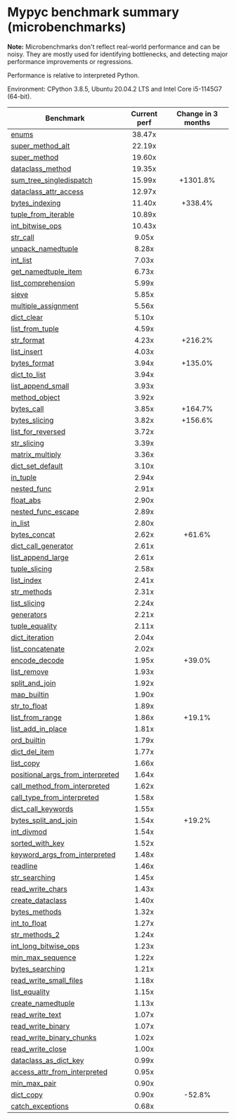 # Mypyc benchmark summary (microbenchmarks)

**Note:** Microbenchmarks don't reflect real-world performance and can be noisy.
           They are mostly used for identifying bottlenecks, and detecting major performance
           improvements or regressions.

Performance is relative to interpreted Python.

Environment: CPython 3.8.5, Ubuntu 20.04.2 LTS and Intel Core i5-1145G7 (64-bit).

| Benchmark | Current perf | Change in 3 months |
| --- | :---: | :---: |
| [enums](benchmarks/enums.md) | 38.47x |  |
| [super_method_alt](benchmarks/super_method_alt.md) | 22.19x |  |
| [super_method](benchmarks/super_method.md) | 19.60x |  |
| [dataclass_method](benchmarks/dataclass_method.md) | 19.35x |  |
| [sum_tree_singledispatch](benchmarks/sum_tree_singledispatch.md) | 15.99x | +1301.8% |
| [dataclass_attr_access](benchmarks/dataclass_attr_access.md) | 12.97x |  |
| [bytes_indexing](benchmarks/bytes_indexing.md) | 11.40x | +338.4% |
| [tuple_from_iterable](benchmarks/tuple_from_iterable.md) | 10.89x |  |
| [int_bitwise_ops](benchmarks/int_bitwise_ops.md) | 10.43x |  |
| [str_call](benchmarks/str_call.md) | 9.05x |  |
| [unpack_namedtuple](benchmarks/unpack_namedtuple.md) | 8.28x |  |
| [int_list](benchmarks/int_list.md) | 7.03x |  |
| [get_namedtuple_item](benchmarks/get_namedtuple_item.md) | 6.73x |  |
| [list_comprehension](benchmarks/list_comprehension.md) | 5.99x |  |
| [sieve](benchmarks/sieve.md) | 5.85x |  |
| [multiple_assignment](benchmarks/multiple_assignment.md) | 5.56x |  |
| [dict_clear](benchmarks/dict_clear.md) | 5.10x |  |
| [list_from_tuple](benchmarks/list_from_tuple.md) | 4.59x |  |
| [str_format](benchmarks/str_format.md) | 4.23x | +216.2% |
| [list_insert](benchmarks/list_insert.md) | 4.03x |  |
| [bytes_format](benchmarks/bytes_format.md) | 3.94x | +135.0% |
| [dict_to_list](benchmarks/dict_to_list.md) | 3.94x |  |
| [list_append_small](benchmarks/list_append_small.md) | 3.93x |  |
| [method_object](benchmarks/method_object.md) | 3.92x |  |
| [bytes_call](benchmarks/bytes_call.md) | 3.85x | +164.7% |
| [bytes_slicing](benchmarks/bytes_slicing.md) | 3.82x | +156.6% |
| [list_for_reversed](benchmarks/list_for_reversed.md) | 3.72x |  |
| [str_slicing](benchmarks/str_slicing.md) | 3.39x |  |
| [matrix_multiply](benchmarks/matrix_multiply.md) | 3.36x |  |
| [dict_set_default](benchmarks/dict_set_default.md) | 3.10x |  |
| [in_tuple](benchmarks/in_tuple.md) | 2.94x |  |
| [nested_func](benchmarks/nested_func.md) | 2.91x |  |
| [float_abs](benchmarks/float_abs.md) | 2.90x |  |
| [nested_func_escape](benchmarks/nested_func_escape.md) | 2.89x |  |
| [in_list](benchmarks/in_list.md) | 2.80x |  |
| [bytes_concat](benchmarks/bytes_concat.md) | 2.62x | +61.6% |
| [dict_call_generator](benchmarks/dict_call_generator.md) | 2.61x |  |
| [list_append_large](benchmarks/list_append_large.md) | 2.61x |  |
| [tuple_slicing](benchmarks/tuple_slicing.md) | 2.58x |  |
| [list_index](benchmarks/list_index.md) | 2.41x |  |
| [str_methods](benchmarks/str_methods.md) | 2.31x |  |
| [list_slicing](benchmarks/list_slicing.md) | 2.24x |  |
| [generators](benchmarks/generators.md) | 2.21x |  |
| [tuple_equality](benchmarks/tuple_equality.md) | 2.11x |  |
| [dict_iteration](benchmarks/dict_iteration.md) | 2.04x |  |
| [list_concatenate](benchmarks/list_concatenate.md) | 2.02x |  |
| [encode_decode](benchmarks/encode_decode.md) | 1.95x | +39.0% |
| [list_remove](benchmarks/list_remove.md) | 1.93x |  |
| [split_and_join](benchmarks/split_and_join.md) | 1.92x |  |
| [map_builtin](benchmarks/map_builtin.md) | 1.90x |  |
| [str_to_float](benchmarks/str_to_float.md) | 1.89x |  |
| [list_from_range](benchmarks/list_from_range.md) | 1.86x | +19.1% |
| [list_add_in_place](benchmarks/list_add_in_place.md) | 1.81x |  |
| [ord_builtin](benchmarks/ord_builtin.md) | 1.79x |  |
| [dict_del_item](benchmarks/dict_del_item.md) | 1.77x |  |
| [list_copy](benchmarks/list_copy.md) | 1.66x |  |
| [positional_args_from_interpreted](benchmarks/positional_args_from_interpreted.md) | 1.64x |  |
| [call_method_from_interpreted](benchmarks/call_method_from_interpreted.md) | 1.62x |  |
| [call_type_from_interpreted](benchmarks/call_type_from_interpreted.md) | 1.58x |  |
| [dict_call_keywords](benchmarks/dict_call_keywords.md) | 1.55x |  |
| [bytes_split_and_join](benchmarks/bytes_split_and_join.md) | 1.54x | +19.2% |
| [int_divmod](benchmarks/int_divmod.md) | 1.54x |  |
| [sorted_with_key](benchmarks/sorted_with_key.md) | 1.52x |  |
| [keyword_args_from_interpreted](benchmarks/keyword_args_from_interpreted.md) | 1.48x |  |
| [readline](benchmarks/readline.md) | 1.46x |  |
| [str_searching](benchmarks/str_searching.md) | 1.45x |  |
| [read_write_chars](benchmarks/read_write_chars.md) | 1.43x |  |
| [create_dataclass](benchmarks/create_dataclass.md) | 1.40x |  |
| [bytes_methods](benchmarks/bytes_methods.md) | 1.32x |  |
| [int_to_float](benchmarks/int_to_float.md) | 1.27x |  |
| [str_methods_2](benchmarks/str_methods_2.md) | 1.24x |  |
| [int_long_bitwise_ops](benchmarks/int_long_bitwise_ops.md) | 1.23x |  |
| [min_max_sequence](benchmarks/min_max_sequence.md) | 1.22x |  |
| [bytes_searching](benchmarks/bytes_searching.md) | 1.21x |  |
| [read_write_small_files](benchmarks/read_write_small_files.md) | 1.18x |  |
| [list_equality](benchmarks/list_equality.md) | 1.15x |  |
| [create_namedtuple](benchmarks/create_namedtuple.md) | 1.13x |  |
| [read_write_text](benchmarks/read_write_text.md) | 1.07x |  |
| [read_write_binary](benchmarks/read_write_binary.md) | 1.07x |  |
| [read_write_binary_chunks](benchmarks/read_write_binary_chunks.md) | 1.02x |  |
| [read_write_close](benchmarks/read_write_close.md) | 1.00x |  |
| [dataclass_as_dict_key](benchmarks/dataclass_as_dict_key.md) | 0.99x |  |
| [access_attr_from_interpreted](benchmarks/access_attr_from_interpreted.md) | 0.95x |  |
| [min_max_pair](benchmarks/min_max_pair.md) | 0.90x |  |
| [dict_copy](benchmarks/dict_copy.md) | 0.90x | -52.8% |
| [catch_exceptions](benchmarks/catch_exceptions.md) | 0.68x |  |
